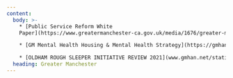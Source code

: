 ```yaml
---
content:
  body: >-
    * [Public Service Reform White
    Paper](https://www.greatermanchester-ca.gov.uk/media/1676/greater-manchester-model.pdf)

    * [GM Mental Health Housing & Mental Health Strategy](https://gmhan.netlify.com/assets/uploads/gmmh-housing-and-mental-health-strategy.final.pdf)

    * [OLDHAM ROUGH SLEEPER INITIATIVE REVIEW 2021](www.gmhan.net/static/assets/uploads/1678-a5-oldham-rsi-key-info-3rd-ed-booklet-v2.pdf)
  heading: Greater Manchester
---
```

